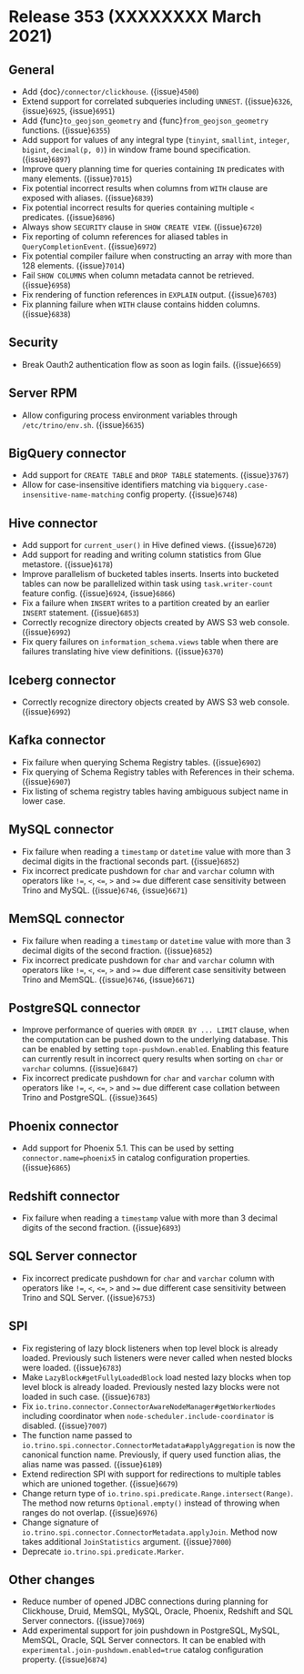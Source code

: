 # Release 353 (XXXXXXXX March 2021)

## General

* Add {doc}`/connector/clickhouse`. ({issue}`4500`)
* Extend support for correlated subqueries including `UNNEST`. ({issue}`6326`, {issue}`6925`, {issue}`6951`)
* Add {func}`to_geojson_geometry` and {func}`from_geojson_geometry` functions. ({issue}`6355`)
* Add support for values of any integral type (`tinyint`, `smallint`, `integer`, `bigint`, `decimal(p, 0)`)
  in window frame bound specification. ({issue}`6897`)
* Improve query planning time for queries containing `IN` predicates with many elements. ({issue}`7015`)
* Fix potential incorrect results when columns from `WITH` clause are exposed with aliases. ({issue}`6839`)
* Fix potential incorrect results for queries containing multiple `<` predicates. ({issue}`6896`)
* Always show `SECURITY` clause in `SHOW CREATE VIEW`. ({issue}`6720`)
* Fix reporting of column references for aliased tables in `QueryCompletionEvent`. ({issue}`6972`)
* Fix potential compiler failure when constructing an array with more than 128 elements. ({issue}`7014`)
* Fail `SHOW COLUMNS` when column metadata cannot be retrieved. ({issue}`6958`)
* Fix rendering of function references in `EXPLAIN` output. ({issue}`6703`)
* Fix planning failure when `WITH` clause contains hidden columns. ({issue}`6838`)
                   
## Security

* Break Oauth2 authentication flow as soon as login fails. ({issue}`6659`)

## Server RPM

* Allow configuring process environment variables through `/etc/trino/env.sh`. ({issue}`6635`)

## BigQuery connector

* Add support for `CREATE TABLE` and `DROP TABLE` statements. ({issue}`3767`)
* Allow for case-insensitive identifiers matching via `bigquery.case-insensitive-name-matching` config property. ({issue}`6748`)

## Hive connector

* Add support for `current_user()` in Hive defined views. ({issue}`6720`)
* Add support for reading and writing column statistics from Glue metastore. ({issue}`6178`)
* Improve parallelism of bucketed tables inserts. Inserts into bucketed tables can now be parallelized
  within task using `task.writer-count` feature config. ({issue}`6924`, {issue}`6866`)
* Fix a failure when `INSERT` writes to a partition created by an earlier `INSERT` statement. ({issue}`6853`)
* Correctly recognize directory objects created by AWS S3 web console. ({issue}`6992`)
* Fix query failures on ``information_schema.views`` table when there are failures 
  translating hive view definitions. ({issue}`6370`)

## Iceberg connector

* Correctly recognize directory objects created by AWS S3 web console. ({issue}`6992`)

## Kafka connector

* Fix failure when querying Schema Registry tables. ({issue}`6902`)
* Fix querying of Schema Registry tables with References in their schema. ({issue}`6907`)
* Fix listing of schema registry tables having ambiguous subject name in lower case.

## MySQL connector

* Fix failure when reading a `timestamp` or `datetime` value with more than 3 decimal digits 
  in the fractional seconds part. ({issue}`6852`)
* Fix incorrect predicate pushdown for `char` and `varchar` column with operators 
  like `!=`, `<`, `<=`, `>` and `>=` due different case sensitivity between Trino 
  and MySQL. ({issue}`6746`, {issue}`6671`)

## MemSQL connector

* Fix failure when reading a `timestamp` or `datetime` value with more than 3 decimal digits 
  of the second fraction. ({issue}`6852`)
* Fix incorrect predicate pushdown for `char` and `varchar` column with operators 
  like `!=`, `<`, `<=`, `>` and `>=` due different case sensitivity between Trino 
  and MemSQL. ({issue}`6746`, {issue}`6671`)

## PostgreSQL connector

* Improve performance of queries with `ORDER BY ... LIMIT` clause, when the computation 
  can be pushed down to the underlying database. This can be enabled by setting `topn-pushdown.enabled`.
  Enabling this feature can currently result in incorrect query results when sorting
  on `char` or `varchar` columns. ({issue}`6847`)
* Fix incorrect predicate pushdown for `char` and `varchar` column with operators 
  like `!=`, `<`, `<=`, `>` and `>=` due different case collation between Trino 
  and PostgreSQL. ({issue}`3645`)  

## Phoenix connector

* Add support for Phoenix 5.1. This can be used by setting `connector.name=phoenix5` in catalog
  configuration properties. ({issue}`6865`)

## Redshift connector

* Fix failure when reading a `timestamp` value with more than 3 decimal digits of
  the second fraction. ({issue}`6893`)

## SQL Server connector

* Fix incorrect predicate pushdown for `char` and `varchar` column with operators 
  like `!=`, `<`, `<=`, `>` and `>=` due different case sensitivity between Trino 
  and SQL Server. ({issue}`6753`)

## SPI

* Fix registering of lazy block listeners when top level block is already loaded.
  Previously such listeners were never called when nested blocks were loaded. ({issue}`6783`)
* Make `LazyBlock#getFullyLoadedBlock` load nested lazy blocks when top level block is already loaded.
  Previously nested lazy blocks were not loaded in such case. ({issue}`6783`)
* Fix `io.trino.connector.ConnectorAwareNodeManager#getWorkerNodes` including
  coordinator when `node-scheduler.include-coordinator` is disabled. ({issue}`7007`)
* The function name passed to `io.trino.spi.connector.ConnectorMetadata#applyAggregation` 
  is now the canonical function name. Previously, if query used function alias, the alias 
  name was passed. ({issue}`6189`)
* Extend redirection SPI with support for redirections to
  multiple tables which are unioned together. ({issue}`6679`)
* Change return type of `io.trino.spi.predicate.Range.intersect(Range)`. The method now 
  returns `Optional.empty()` instead of throwing when ranges do not overlap. ({issue}`6976`)
* Change signature of `io.trino.spi.connector.ConnectorMetadata.applyJoin`. Method now takes 
  additional `JoinStatistics` argument. ({issue}`7000`)
* Deprecate `io.trino.spi.predicate.Marker`.

## Other changes

* Reduce number of opened JDBC connections during planning for Clickhouse, Druid, MemSQL, MySQL, 
  Oracle, Phoenix, Redshift and SQL Server connectors. ({issue}`7069`)
* Add experimental support for join pushdown in PostgreSQL, MySQL, MemSQL, Oracle, SQL Server connectors. 
  It can be enabled with `experimental.join-pushdown.enabled=true` catalog configuration property. ({issue}`6874`)
